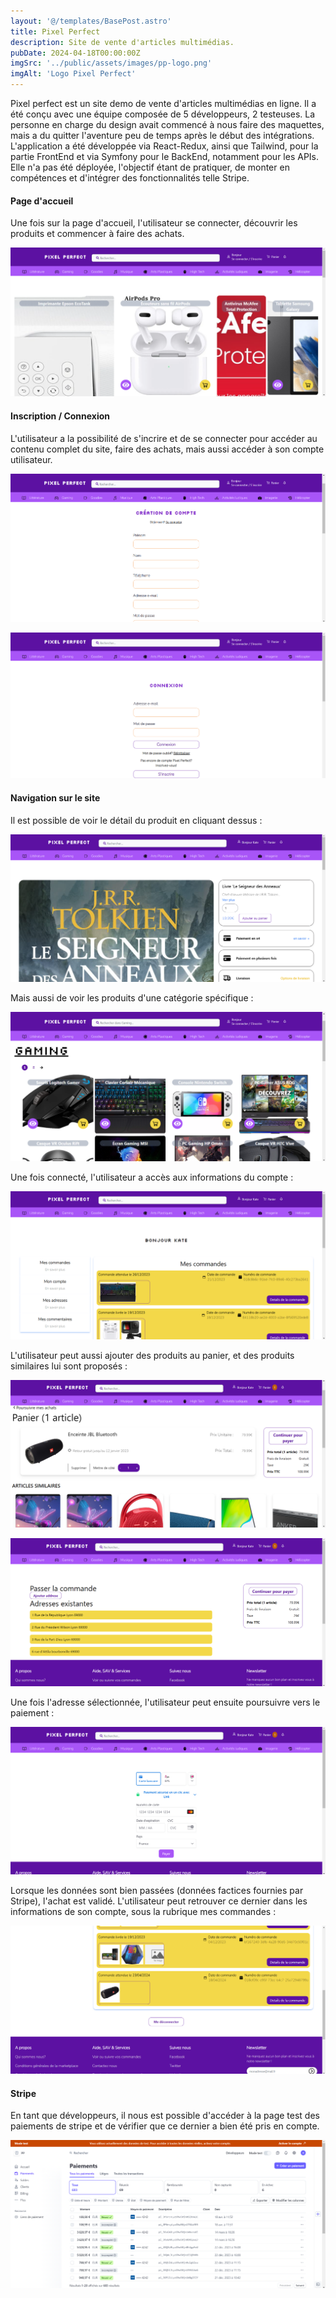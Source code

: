 ```yaml
---
layout: '@/templates/BasePost.astro'
title: Pixel Perfect
description: Site de vente d'articles multimédias.
pubDate: 2024-04-18T00:00:00Z
imgSrc: '../public/assets/images/pp-logo.png'
imgAlt: 'Logo Pixel Perfect'
---
```


Pixel perfect est un site demo de vente d'articles multimédias en ligne. Il a été conçu avec une équipe composée de 5 développeurs, 2 testeuses. La personne en charge du design avait commencé à nous faire des maquettes, mais a du quitter l'aventure peu de temps après le début des intégrations. L'application a été développée via React-Redux, ainsi que Tailwind, pour la partie FrontEnd et via Symfony pour le BackEnd, notamment pour les APIs. Elle n'a pas été déployée, l'objectif étant de pratiquer, de monter en compétences et d'intégrer des fonctionnalités telle Stripe. 

#### Page d'accueil

Une fois sur la page d'accueil, l'utilisateur se connecter, découvrir les produits et commencer à faire des achats. 

![alt text](../../public/assets/images/pixelperfect/pp-home.png 'Pixel Perfect Homepage')

#### Inscription / Connexion

L'utilisateur a la possibilité de s'incrire et de se connecter pour accéder au contenu complet du site, faire des achats, mais aussi accéder à son compte utilisateur. 

![alt text](../../public/assets/images/pixelperfect/pp-signin.png 'Pixel Perfect Sign in')

![alt text](../../public/assets/images/pixelperfect/pp-login.png 'Pixel Perfect Login')

#### Navigation sur le site

Il est possible de voir le détail du produit en cliquant dessus :

![alt text](../../public/assets/images/pixelperfect/pp-oneproduct.png 'Pixel Perfect Single Product')

Mais aussi de voir les produits d'une catégorie spécifique :

![alt text](../../public/assets/images/pixelperfect/pp-category.png 'Pixel Perfect Single Product')

Une fois connecté, l'utilisateur a accès aux informations du compte :

![alt text](../../public/assets/images/pixelperfect/pp-myaccount.png 'Pixel Perfect My Account')

L'utilisateur peut aussi ajouter des produits au panier, et des produits similaires lui sont proposés :

![alt text](../../public/assets/images/pixelperfect/pp-basket.png 'Pixel Perfect Basket')

![alt text](../../public/assets/images/pixelperfect/pp-basket2.png 'Pixel Perfect Basket2')

Une fois l'adresse sélectionnée, l'utilisateur peut ensuite poursuivre vers le paiement :

![alt text](../../public/assets/images/pixelperfect/pp-stripe.png 'Pixel Perfect Stripe')

Lorsque les données sont bien passées (données factices fournies par Stripe), l'achat est validé. L'utilisateur peut retrouver ce dernier dans les informations de son compte, sous la rubrique mes commandes :

![alt text](../../public/assets/images/pixelperfect/pp-paiementok.png 'Pixel Perfect Stripe')

#### Stripe

En tant que développeurs, il nous est possible d'accéder à la page test des paiements de stripe et de vérifier que ce dernier a bien été pris en compte. 

![alt text](../../public/assets/images/pixelperfect/pp-stripe-page.png 'Pixel Perfect Stripe Page')








